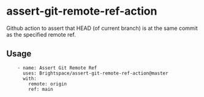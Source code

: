 # assert-git-remote-ref-action

Github action to assert that HEAD (of current branch) is at the same commit as the specified remote ref.

## Usage

```
    - name: Assert Git Remote Ref
      uses: Brightspace/assert-git-remote-ref-action@master
      with:
        remote: origin
        ref: main
```
